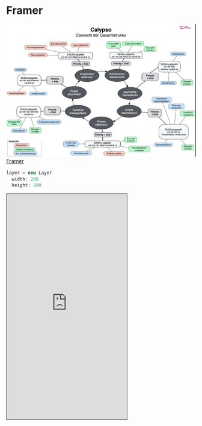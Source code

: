 # Framer

![test](/images/logo.jpg)
[Framer](https://framer.cloud/qTGEZ)
```javascript
layer = new Layer
  width: 200
  height: 200
```
<iframe width="320" height="600" style="border:1px solid #222;" src="https://framer.cloud/qTGEZ">


